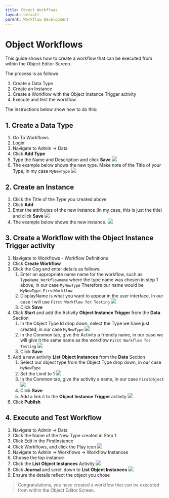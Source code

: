 ```yaml
---
title: Object Workflows
layout: default
parent: Workflow Development
---
```


# Object Workflows

This guide shows how to create a workflow that can be executed from within the Object Editor Screen.

The process is as follows
1. Create a Data Type
2. Create an Instance
3. Create a Workflow with the Object Instance Trigger activity
4. Execute and test the workflow

The instructions below show how to do this:

## 1. Create a Data Type
1. Go To Workflows
2. Login
3. Navigate to Admin -> Data
4. Click **Add Type**
5. Type the Name and Description and click **Save**
   ![](2022-11-08-07-11-38.png)
6. The example below shows the new type. Make note of the Title of your Type, in my case ```MyNewType```
   ![](2022-11-08-07-13-03.png)

## 2. Create an Instance
1. Click the Title of the Type you created above
2. Click **Add**
3. Enter the attributes of the new instance (in my case, this is just the title) and click **Save**
   ![](2022-11-08-07-14-16.png)
4. The example below shows the new instance.
   ![](2022-11-08-07-15-04.png)

## 3. Create a Workflow with the Object Instance Trigger activity
1. Navigate to Workflows - Workflow Definitions
2. Click **Create Workflow**
3. Click the Cog and enter details as follows:
   1. Enter an appropriate name name for the workflow, such as ```TypeName_Workflowname``` where the type name was chosen in step 1 above, in our case ```MyNewType``` Therefore our name would be ```MyNewType_FirstWorkflow```
   2. DisplayName is what you want to appear in the user interface. In our case I will use ```First Workflow for Testing```
      ![](2024-01-11-143010.png)
   3. Click **Save**
4. Click **Start** and add the Activity **Object Instance Trigger** from the **Data** Section
   1. In the Object Type Id drop down, select the Type we have just created, in our case ```MyNewType```
      ![](2024-01-11-142209.png)
   2. In the Common tab, give the Activity a friendly name, in our case we will give it the same name as the workflow ```First Workflow for Testing```
      ![](2024-01-11-145318.png)
   3. Click **Save**
5. Add a new activity **List Object Instances** from the **Data** Section
   1. Select our object type from the Object Type drop down, in our case ```MyNewType```
   2. Set the Limit to 1
      ![](2024-01-11-143843.png)
   3. In the Common tab, give the activity a name, in our case ```FirstObject```
      ![](2024-01-11-143928.png)
   4. Click **Save**
   5. Add a link it to the **Object Instance Trigger** activity
      ![](2024-01-11-144255.png)
6. Click **Publish**

## 4. Execute and Test Workflow
1. Navigate to Admin -> Data
2. Click the Name of the New Type created in Step 1
3. Click Edit in the FirstInstance
4. Click Workflows, and click the Play icon
   ![](2024-01-11-145856.png)
5. Navigate to Admin -> Workflows -> Workflow Instances
6. Choose the top instance
7. Click the **List Object Instances** Activity
   ![](2024-01-11-150632.png)
8. Click **Journal** and scroll down to **List Object Instances**
   ![](2024-01-11-150837.png)
9. Ensure the details reflect the object you chose

> Congratulations, you have created a workflow that can be executed from within the Object Editor Screen.